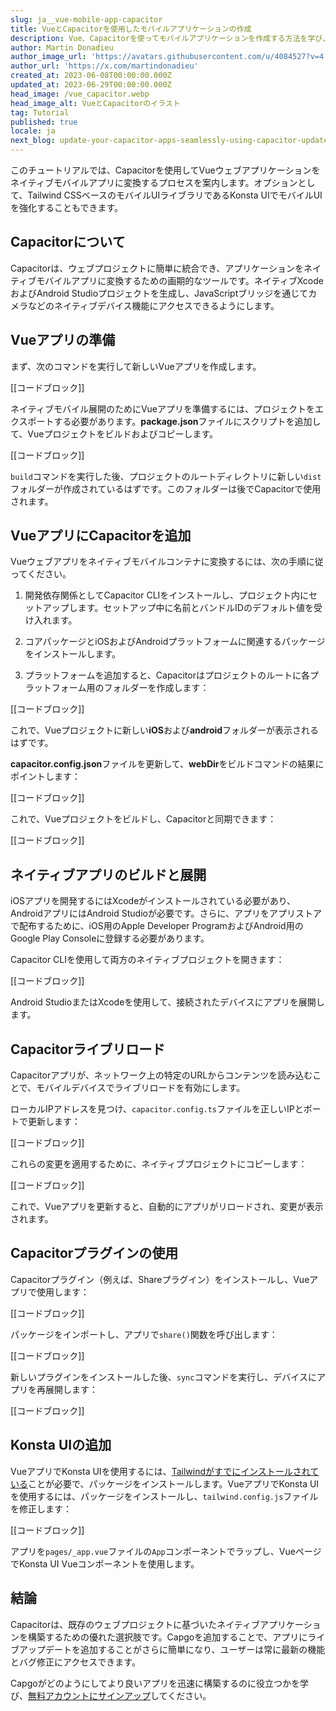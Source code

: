 ```yaml
---
slug: ja__vue-mobile-app-capacitor
title: VueとCapacitorを使用したモバイルアプリケーションの作成
description: Vue、Capacitorを使ってモバイルアプリケーションを作成する方法を学び、Konsta UIを使ってユーザーインターフェースを強化することもできます。
author: Martin Donadieu
author_image_url: 'https://avatars.githubusercontent.com/u/4084527?v=4'
author_url: 'https://x.com/martindonadieu'
created_at: 2023-06-08T00:00:00.000Z
updated_at: 2023-06-29T00:00:00.000Z
head_image: /vue_capacitor.webp
head_image_alt: VueとCapacitorのイラスト
tag: Tutorial
published: true
locale: ja
next_blog: update-your-capacitor-apps-seamlessly-using-capacitor-updater
---
```


このチュートリアルでは、Capacitorを使用してVueウェブアプリケーションをネイティブモバイルアプリに変換するプロセスを案内します。オプションとして、Tailwind CSSベースのモバイルUIライブラリであるKonsta UIでモバイルUIを強化することもできます。

## Capacitorについて

Capacitorは、ウェブプロジェクトに簡単に統合でき、アプリケーションをネイティブモバイルアプリに変換するための画期的なツールです。ネイティブXcodeおよびAndroid Studioプロジェクトを生成し、JavaScriptブリッジを通じてカメラなどのネイティブデバイス機能にアクセスできるようにします。

## Vueアプリの準備

まず、次のコマンドを実行して新しいVueアプリを作成します。

[[コードブロック]]

ネイティブモバイル展開のためにVueアプリを準備するには、プロジェクトをエクスポートする必要があります。**package.json**ファイルにスクリプトを追加して、Vueプロジェクトをビルドおよびコピーします。

[[コードブロック]]

`build`コマンドを実行した後、プロジェクトのルートディレクトリに新しい`dist`フォルダーが作成されているはずです。このフォルダーは後でCapacitorで使用されます。

## VueアプリにCapacitorを追加

Vueウェブアプリをネイティブモバイルコンテナに変換するには、次の手順に従ってください。

1. 開発依存関係としてCapacitor CLIをインストールし、プロジェクト内にセットアップします。セットアップ中に名前とバンドルIDのデフォルト値を受け入れます。

2. コアパッケージとiOSおよびAndroidプラットフォームに関連するパッケージをインストールします。

3. プラットフォームを追加すると、Capacitorはプロジェクトのルートに各プラットフォーム用のフォルダーを作成します：

[[コードブロック]]

これで、Vueプロジェクトに新しい**iOS**および**android**フォルダーが表示されるはずです。

**capacitor.config.json**ファイルを更新して、**webDir**をビルドコマンドの結果にポイントします：

[[コードブロック]]

これで、Vueプロジェクトをビルドし、Capacitorと同期できます：

[[コードブロック]]

## ネイティブアプリのビルドと展開

iOSアプリを開発するにはXcodeがインストールされている必要があり、AndroidアプリにはAndroid Studioが必要です。さらに、アプリをアプリストアで配布するために、iOS用のApple Developer ProgramおよびAndroid用のGoogle Play Consoleに登録する必要があります。

Capacitor CLIを使用して両方のネイティブプロジェクトを開きます：

[[コードブロック]]

Android StudioまたはXcodeを使用して、接続されたデバイスにアプリを展開します。

## Capacitorライブリロード

Capacitorアプリが、ネットワーク上の特定のURLからコンテンツを読み込むことで、モバイルデバイスでライブリロードを有効にします。

ローカルIPアドレスを見つけ、`capacitor.config.ts`ファイルを正しいIPとポートで更新します：

[[コードブロック]]

これらの変更を適用するために、ネイティブプロジェクトにコピーします：

[[コードブロック]]

これで、Vueアプリを更新すると、自動的にアプリがリロードされ、変更が表示されます。

## Capacitorプラグインの使用

Capacitorプラグイン（例えば、Shareプラグイン）をインストールし、Vueアプリで使用します：

[[コードブロック]]

パッケージをインポートし、アプリで`share()`関数を呼び出します：

[[コードブロック]]

新しいプラグインをインストールした後、`sync`コマンドを実行し、デバイスにアプリを再展開します：

[[コードブロック]]

## Konsta UIの追加

VueアプリでKonsta UIを使用するには、[Tailwindがすでにインストールされている](https://tailwindcss.com/docs/guides/vite/#vue)ことが必要で、パッケージをインストールします。VueアプリでKonsta UIを使用するには、パッケージをインストールし、`tailwind.config.js`ファイルを修正します：

[[コードブロック]]

アプリを`pages/_app.vue`ファイルの`App`コンポーネントでラップし、VueページでKonsta UI Vueコンポーネントを使用します。

## 結論

Capacitorは、既存のウェブプロジェクトに基づいたネイティブアプリケーションを構築するための優れた選択肢です。Capgoを追加することで、アプリにライブアップデートを追加することがさらに簡単になり、ユーザーは常に最新の機能とバグ修正にアクセスできます。

Capgoがどのようにしてより良いアプリを迅速に構築するのに役立つかを学び、[無料アカウントにサインアップ](/register/)してください。